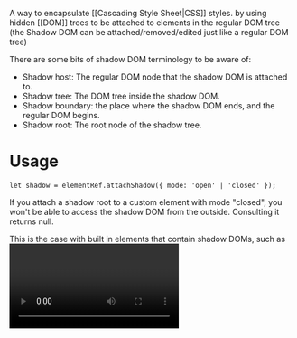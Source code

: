 A way to encapsulate [[Cascading Style Sheet|CSS]] styles. by using hidden [[DOM]] trees to be attached to elements in the regular DOM tree (the Shadow DOM can be attached/removed/edited just like a regular DOM tree)

There are some bits of shadow DOM terminology to be aware of:

- Shadow host: The regular DOM node that the shadow DOM is attached to.
- Shadow tree: The DOM tree inside the shadow DOM.
- Shadow boundary: the place where the shadow DOM ends, and the regular DOM begins.
- Shadow root: The root node of the shadow tree.

# Usage

`let shadow = elementRef.attachShadow({ mode: 'open' | 'closed' });`

If you attach a shadow root to a custom element with mode "closed", you won't be able to access the shadow DOM from the outside. Consulting it returns null.

This is the case with built in elements that contain shadow DOMs, such as <video> (which has internal controls which are hidden).
